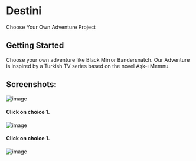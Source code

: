 # Destini

Choose Your Own Adventure Project

## Getting Started

Choose your own adventure like Black Mirror Bandersnatch. Our Adventure is inspired by a Turkish TV series based on the novel Aşk-ı Memnu.

## Screenshots:

![image](https://user-images.githubusercontent.com/71442681/186279681-adac0bfd-1582-4c05-beb6-53ccfbddc8dd.png)

#### Click on choice 1.

![image](https://user-images.githubusercontent.com/71442681/186279708-91559009-34a3-48e2-a1d3-0802cb513de1.png)

#### Click on choice 1.

![image](https://user-images.githubusercontent.com/71442681/186279745-48e8ad5b-5d19-474b-8f55-a379916e2aa2.png)
